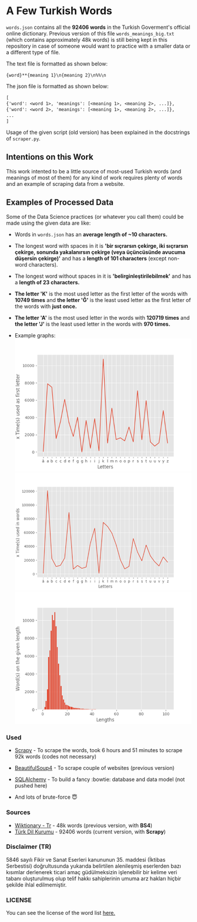 # A Few Turkish Words
`words.json` contains all the **92406 words** in the Turkish Goverment's official online dictionary. Previous version of this file `words_meanings_big.txt` (which contains approximately 48k words) is still being kept in this repository in case of someone would want to practice with a smaller data or a different type of file.

The text file is formatted as shown below:
```
{word}**{meaning 1}\n{meaning 2}\n%%\n
```
The json file is formatted as shown below:
```
[
{'word': <word 1>, 'meanings': [<meaning 1>, <meaning 2>, ...]},
{'word': <word 2>, 'meanings': [<meaning 1>, <meaning 2>, ...]},
...
]
```

Usage of the given script (old version) has been explained in the docstrings of `scraper.py`.

## Intentions on this Work
This work intented to be a little source of most-used Turkish words (and meanings of most of them) for any kind of work requires plenty of words and an example of scraping data from a website.

## Examples of Processed Data
Some of the Data Science practices (or whatever you call them) could be made using the given data are like:

* Words in `words.json` has an **average length of ~10 characters.**

* The longest word with spaces in it is **'bir sıçrarsın çekirge, iki sıçrarsın çekirge, sonunda yakalanırsın çekirge (veya üçüncüsünde avucuma düşersin çekirge)'** and has a **length of 101 characters** (except non-word characters).

* The longest word without spaces in it is **'belirginleştirilebilmek'** and has a **length of 23 characters.**

* **The letter 'K'** is the most used letter as the first letter of the words with **10749 times** and **the letter 'Ğ'** is the least used letter as the first letter of the words with **just once.**

* **The letter 'A'** is the most used letter in the words with **120719 times** and **the letter 'J'** is the least used letter in the words with **970 times.**

* Example graphs:
![Graph of Letters vs. First Letters](/files/graph_1.png)
![Graph of Letters vs. Letters Used](/files/graph_2.png)
![Graph of Lengths vs. Words on the Length](/files/graph_3.png)

### Used
* [Scrapy](https://scrapy.org/) - To scrape the words, took 6 hours and 51 minutes to scrape 92k words (codes not necessary)

* [BeautifulSoup4](https://www.crummy.com/software/BeautifulSoup/bs4/doc/) - To scrape couple of websites (previous version)

* [SQLAlchemy](https://www.sqlalchemy.org/) - To build a fancy :bowtie: database and data model (not pushed here)

* And lots of brute-force :innocent:

### Sources
* [Wiktionary - Tr](https://www.wiktionary.org.tr) - 48k words (previous version, with **BS4**)
* [Türk Dil Kurumu](http://sozluk.gov.tr/) - 92406 words (current version, with **Scrapy**)

### Disclaimer (TR)
5846 sayılı Fikir ve Sanat Eserleri kanununun 35. maddesi (İktibas Serbestisi) doğrultusunda yukarıda belirtilen alenileşmiş eserlerden bazı kısımlar derlenerek ticari amaç güdülmeksizin işlenebilir bir kelime veri tabanı oluşturulmuş olup telif hakkı sahiplerinin umuma arz hakları hiçbir şekilde ihlal edilmemiştir.

### LICENSE
You can see the license of the word list [here.](https://creativecommons.org/licenses/by-sa/4.0/)
